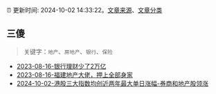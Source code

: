 :alarm_clock: 更新时间: 2024-10-02 14:33:22。[文章来源](/README.md)、[文章分类](/TAGS.md)

## 三傻


> 关键字：`地产`、`房地产`、`银行`、`保险`



- [2023-08-16-银行理财少了2万亿](https://www.aicaijing.com.cn/article/18565) 
- [2023-08-16-福建地产大佬，押上全部身家](https://www.aicaijing.com.cn/article/18567) 
- [2024-10-02-港股三大指数均创近两年最大单日涨幅-券商和地产股领涨](https://www.cls.cn/detail/1815582) 
